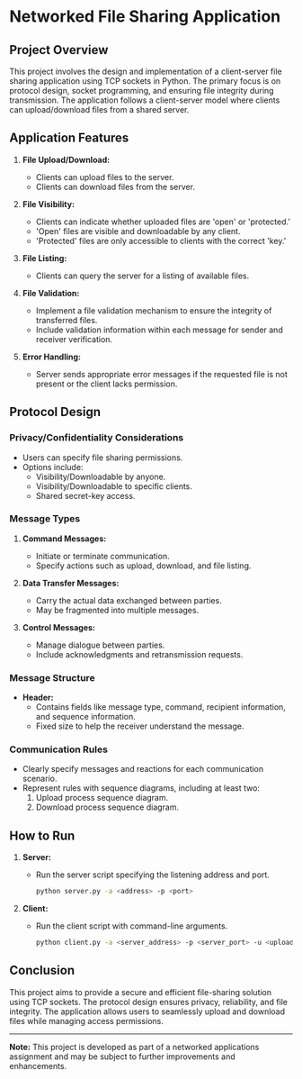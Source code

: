 # Networked File Sharing Application

## Project Overview

This project involves the design and implementation of a client-server file sharing application using TCP sockets in Python. The primary focus is on protocol design, socket programming, and ensuring file integrity during transmission. The application follows a client-server model where clients can upload/download files from a shared server.

## Application Features

1. **File Upload/Download:**
   - Clients can upload files to the server.
   - Clients can download files from the server.

2. **File Visibility:**
   - Clients can indicate whether uploaded files are 'open' or 'protected.'
   - 'Open' files are visible and downloadable by any client.
   - 'Protected' files are only accessible to clients with the correct 'key.'

3. **File Listing:**
   - Clients can query the server for a listing of available files.

4. **File Validation:**
   - Implement a file validation mechanism to ensure the integrity of transferred files.
   - Include validation information within each message for sender and receiver verification.

5. **Error Handling:**
   - Server sends appropriate error messages if the requested file is not present or the client lacks permission.

## Protocol Design

### Privacy/Confidentiality Considerations

- Users can specify file sharing permissions.
- Options include:
  - Visibility/Downloadable by anyone.
  - Visibility/Downloadable to specific clients.
  - Shared secret-key access.

### Message Types

1. **Command Messages:**
   - Initiate or terminate communication.
   - Specify actions such as upload, download, and file listing.

2. **Data Transfer Messages:**
   - Carry the actual data exchanged between parties.
   - May be fragmented into multiple messages.

3. **Control Messages:**
   - Manage dialogue between parties.
   - Include acknowledgments and retransmission requests.

### Message Structure

- **Header:**
  - Contains fields like message type, command, recipient information, and sequence information.
  - Fixed size to help the receiver understand the message.

### Communication Rules

- Clearly specify messages and reactions for each communication scenario.
- Represent rules with sequence diagrams, including at least two:
  1. Upload process sequence diagram.
  2. Download process sequence diagram.

## How to Run

1. **Server:**
   - Run the server script specifying the listening address and port.
     ```bash
     python server.py -a <address> -p <port>
     ```

2. **Client:**
   - Run the client script with command-line arguments.
     ```bash
     python client.py -a <server_address> -p <server_port> -u <upload_file> -d <download_file>
     ```

## Conclusion

This project aims to provide a secure and efficient file-sharing solution using TCP sockets. The protocol design ensures privacy, reliability, and file integrity. The application allows users to seamlessly upload and download files while managing access permissions.

---

**Note:** This project is developed as part of a networked applications assignment and may be subject to further improvements and enhancements.
